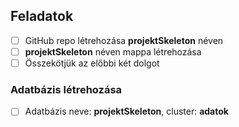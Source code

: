 ## Feladatok

- [ ] GitHub repo létrehozása <b>projektSkeleton</b> néven
- [ ] <b>projektSkeleton</b> néven mappa létrehozása
- [ ] Összekötjük az előbbi két dolgot

### Adatbázis létrehozása

- [ ] Adatbázis neve: <b>projektSkeleton</b>, cluster: <b>adatok</b>
<!-- - [ ] P -->
